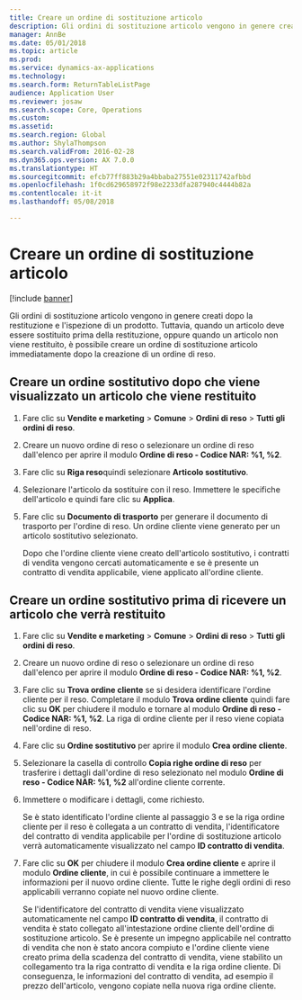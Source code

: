 ```yaml
---
title: Creare un ordine di sostituzione articolo
description: Gli ordini di sostituzione articolo vengono in genere creati dopo la restituzione e l'ispezione di un prodotto.
manager: AnnBe
ms.date: 05/01/2018
ms.topic: article
ms.prod: 
ms.service: dynamics-ax-applications
ms.technology: 
ms.search.form: ReturnTableListPage
audience: Application User
ms.reviewer: josaw
ms.search.scope: Core, Operations
ms.custom: 
ms.assetid: 
ms.search.region: Global
ms.author: ShylaThompson
ms.search.validFrom: 2016-02-28
ms.dyn365.ops.version: AX 7.0.0
ms.translationtype: HT
ms.sourcegitcommit: efcb77ff883b29a4bbaba27551e02311742afbbd
ms.openlocfilehash: 1f0cd629658972f98e2233dfa287940c4444b82a
ms.contentlocale: it-it
ms.lasthandoff: 05/08/2018

---
```


# <a name="create-an-item-replacement-order"></a>Creare un ordine di sostituzione articolo 

[!include [banner](../includes/banner.md)]


Gli ordini di sostituzione articolo vengono in genere creati dopo la restituzione e l'ispezione di un prodotto. Tuttavia, quando un articolo deve essere sostituito prima della restituzione, oppure quando un articolo non viene restituito, è possibile creare un ordine di sostituzione articolo immediatamente dopo la creazione di un ordine di reso.

## <a name="create-a-replacement-order-after-you-receive-an-item-that-is-returned"></a>Creare un ordine sostitutivo dopo che viene visualizzato un articolo che viene restituito

1.  Fare clic su **Vendite e marketing** \> **Comune** \> **Ordini di reso** \> **Tutti gli ordini di reso**.

2.  Creare un nuovo ordine di reso o selezionare un ordine di reso dall'elenco per aprire il modulo **Ordine di reso - Codice NAR: %1, %2**.

3.  Fare clic su **Riga reso**quindi selezionare **Articolo sostitutivo**.

4.  Selezionare l'articolo da sostituire con il reso. Immettere le specifiche dell'articolo e quindi fare clic su **Applica**.

5.  Fare clic su **Documento di trasporto** per generare il documento di trasporto per l'ordine di reso. Un ordine cliente viene generato per un articolo sostitutivo selezionato.
    
    Dopo che l'ordine cliente viene creato dell'articolo sostitutivo, i contratti di vendita vengono cercati automaticamente e se è presente un contratto di vendita applicabile, viene applicato all'ordine cliente.

## <a name="create-a-replacement-order-before-you-receive-an-item-that-will-be-returned"></a>Creare un ordine sostitutivo prima di ricevere un articolo che verrà restituito

1.  Fare clic su **Vendite e marketing** \> **Comune** \> **Ordini di reso** \> **Tutti gli ordini di reso**.

2.  Creare un nuovo ordine di reso o selezionare un ordine di reso dall'elenco per aprire il modulo **Ordine di reso - Codice NAR: %1, %2**.

3.  Fare clic su **Trova ordine cliente** se si desidera identificare l'ordine cliente per il reso. Completare il modulo **Trova ordine cliente** quindi fare clic su **OK** per chiudere il modulo e tornare al modulo **Ordine di reso - Codice NAR: %1, %2**. La riga di ordine cliente per il reso viene copiata nell'ordine di reso.

4.  Fare clic su **Ordine sostitutivo** per aprire il modulo **Crea ordine cliente**.

5.  Selezionare la casella di controllo **Copia righe ordine di reso** per trasferire i dettagli dall'ordine di reso selezionato nel modulo **Ordine di reso - Codice NAR: %1, %2** all'ordine cliente corrente.

6.  Immettere o modificare i dettagli, come richiesto.
    
    Se è stato identificato l'ordine cliente al passaggio 3 e se la riga ordine cliente per il reso è collegata a un contratto di vendita, l'identificatore del contratto di vendita applicabile per l'ordine di sostituzione articolo verrà automaticamente visualizzato nel campo **ID contratto di vendita**.

7.  Fare clic su **OK** per chiudere il modulo **Crea ordine cliente** e aprire il modulo **Ordine cliente**, in cui è possibile continuare a immettere le informazioni per il nuovo ordine cliente. Tutte le righe degli ordini di reso applicabili verranno copiate nel nuovo ordine cliente. 
    
    Se l'identificatore del contratto di vendita viene visualizzato automaticamente nel campo **ID contratto di vendita**, il contratto di vendita è stato collegato all'intestazione ordine cliente dell'ordine di sostituzione articolo. Se è presente un impegno applicabile nel contratto di vendita che non è stato ancora compiuto e l'ordine cliente viene creato prima della scadenza del contratto di vendita, viene stabilito un collegamento tra la riga contratto di vendita e la riga ordine cliente. Di conseguenza, le informazioni del contratto di vendita, ad esempio il prezzo dell'articolo, vengono copiate nella nuova riga ordine cliente. 
  



